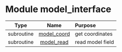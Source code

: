 # Module model_interface

| Type | Name | Purpose |
| :--: | :--: | :---------- |
| subroutine | [model_coord](https://github.com/benjaminmenetrier/bump/tree/master/src/model_interface.F90#L34) | get coordinates |
| subroutine | [model_read](https://github.com/benjaminmenetrier/bump/tree/master/src/model_interface.F90#L74) | read model field |
